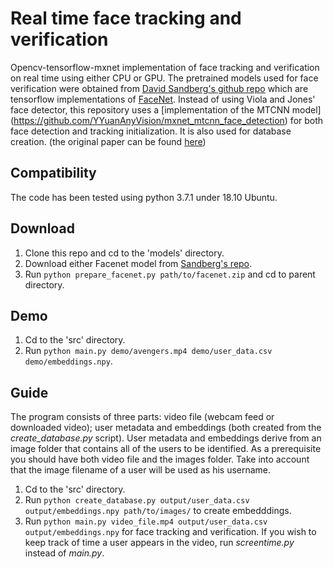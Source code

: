# Real time face tracking and verification
Opencv-tensorflow-mxnet implementation of face tracking and verification on real time using either CPU or GPU.
The pretrained models used for face verification were obtained from [David Sandberg's github repo](https://github.com/davidsandberg/facenet)
which are tensorflow implementations of [FaceNet](https://arxiv.org/abs/1503.03832).
Instead of using Viola and Jones' face detector, this repository uses a [implementation of the MTCNN model] (https://github.com/YYuanAnyVision/mxnet_mtcnn_face_detection) for both face detection and tracking initialization. It is also used for database creation.
(the original paper can be found [here](https://kpzhang93.github.io/MTCNN_face_detection_alignment/paper/spl.pdf))

## Compatibility
The code has been tested using python 3.7.1 under 18.10 Ubuntu.

## Download
1. Clone this repo and cd to the 'models' directory.
2. Download either Facenet model from [Sandberg's repo](https://github.com/davidsandberg/facenet).
3. Run `python prepare_facenet.py path/to/facenet.zip` and cd to parent directory.

## Demo
1. Cd to the 'src' directory.
2. Run `python main.py demo/avengers.mp4 demo/user_data.csv demo/embeddings.npy`.

## Guide
The program consists of three parts: video file (webcam feed or downloaded video); user metadata and embeddings (both created from the *create_database.py* script). User metadata and embeddings derive from an image folder that contains all of the users to be identified. As a prerequisite you should have both video file and the images folder. Take into account that the image filename of a user will be used as his username.
1. Cd to the 'src' directory.
2. Run `python create_database.py output/user_data.csv output/embeddings.npy path/to/images/` to create embedddings.
3. Run `python main.py video_file.mp4 output/user_data.csv output/embeddings.npy` for face tracking and verification. If you wish to keep track of time a user appears in the video, run *screentime.py* instead of *main.py*.
